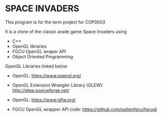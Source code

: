 # SPACE INVADERS

This program is for the term project for COP3003

It is a clone of the classic arade game Space Invaders using 
  - C++ 
  - OpenGL libraries 
  - FGCU OpenGL wraper API 
  - Object Oriented Programming

OpenGL Libraries linked below
- OpenGL: https://www.opengl.org/
- OpenGL Extension Wrangler Library (GLEW): http://glew.sourceforge.net/
- OpenGL: https://www.glfw.org/


- FGCU OpenGL wrapper API code: https://github.com/pallenfgcu/fgcugl


